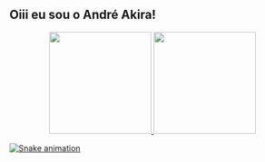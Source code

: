 ## Oiii eu sou o André Akira!
<div align="center">
  <a href="https://github.com/andreakano">
  <img height="180em" src="https://github-readme-stats.vercel.app/api?username=andreakano&show_icons=true&theme=tokyonight&include_all_commits=true&count_private=true"/>
  <img height="180em" src="https://github-readme-stats.vercel.app/api/top-langs/?username=andreakano&layout=compact&langs_count=7&theme=tokyonight"/>
</div>

  ![Snake animation](https://github.com/andreakano/andreakano/blob/output/github-contribution-grid-snake.svg)
